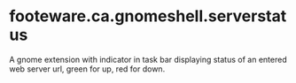 # footeware.ca.gnomeshell.serverstatus
A gnome extension with indicator in task bar displaying status of an entered web server url, green for up, red for down.

